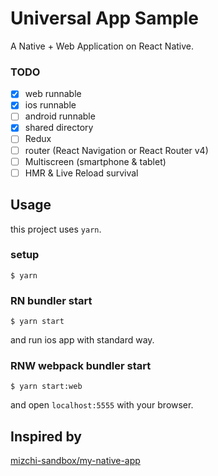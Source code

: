 Universal App Sample
==========

A Native + Web Application on React Native.

### TODO

* [x] web runnable
* [x] ios runnable
* [ ] android runnable
* [x] shared directory
* [ ] Redux
* [ ] router (React Navigation or React Router v4)
* [ ] Multiscreen (smartphone & tablet)
* [ ] HMR & Live Reload survival

Usage
----------

this project uses `yarn`.

### setup

```
$ yarn
```

### RN bundler start

```
$ yarn start
```

and run ios app with standard way.

### RNW webpack bundler start

```
$ yarn start:web
```

and open `localhost:5555` with your browser.

Inspired by
----------

[mizchi-sandbox/my-native-app](https://github.com/mizchi-sandbox/my-native-app)
